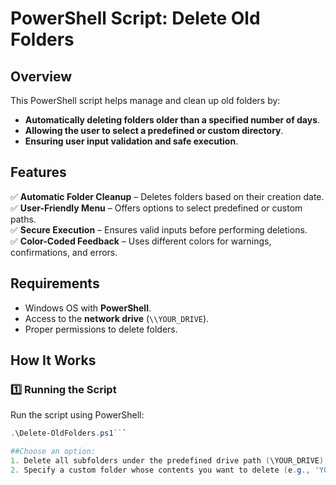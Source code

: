 # PowerShell Script: Delete Old Folders

## Overview
This PowerShell script helps manage and clean up old folders by:
- **Automatically deleting folders older than a specified number of days**.
- **Allowing the user to select a predefined or custom directory**.
- **Ensuring user input validation and safe execution**.

## Features
✅ **Automatic Folder Cleanup** – Deletes folders based on their creation date.  
✅ **User-Friendly Menu** – Offers options to select predefined or custom paths.  
✅ **Secure Execution** – Ensures valid inputs before performing deletions.  
✅ **Color-Coded Feedback** – Uses different colors for warnings, confirmations, and errors.  

## Requirements
- Windows OS with **PowerShell**.
- Access to the **network drive** (`\\YOUR_DRIVE`).
- Proper permissions to delete folders.

## How It Works
### 1️⃣ Running the Script
Run the script using PowerShell:
```powershell
.\Delete-OldFolders.ps1```

##Choose an option:
1. Delete all subfolders under the predefined drive path (\YOUR_DRIVE).
2. Specify a custom folder whose contents you want to delete (e.g., 'YOUR_DIRECTORY').
